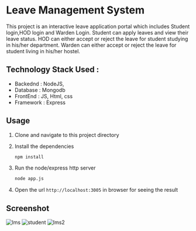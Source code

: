# Leave Management System

This project is an interactive leave application portal which includes Student login,HOD login and Warden Login. Student can apply leaves and view their leave status. HOD can either accept or reject the leave for student studying in his/her department. Warden can either accept or reject the leave for student living in his/her hostel.

## Technology Stack Used :

- Backednd : NodeJS,
- Database : Mongodb
- FrontEnd : JS, Html, css
- Framework : Express

## Usage

1. Clone and navigate to this project directory

2. Install the dependencies

   ```bash
   npm install
   ```

3. Run the node/express http server
   ```bash
   node app.js
   ```
4. Open the url `http://localhost:3005` in browser for seeing the result

## Screenshot

![lms](https://user-images.githubusercontent.com/28656259/60335755-40b4c180-99bc-11e9-8738-3b40bb1b28c7.png)
![student](https://user-images.githubusercontent.com/28656259/60340832-4d401680-99ca-11e9-9257-78e65fb3a4af.PNG)
![lms2](https://user-images.githubusercontent.com/28656259/60340838-50d39d80-99ca-11e9-9c0f-b5cb9fc5172d.png)
